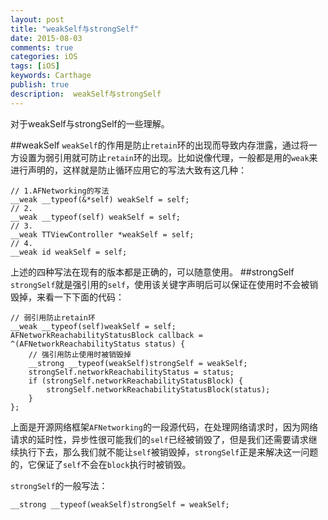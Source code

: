 ```yaml
---
layout: post
title: "weakSelf与strongSelf"
date: 2015-08-03
comments: true
categories: iOS
tags: [iOS]
keywords: Carthage
publish: true
description:  weakSelf与strongSelf
---
```

对于weakSelf与strongSelf的一些理解。

##weakSelf
`weakSelf`的作用是防止`retain`环的出现而导致内存泄露，通过将一方设置为弱引用就可防止`retain`环的出现。比如说像代理，一般都是用的`weak`来进行声明的，这样就是防止循环应用它的写法大致有这几种：

	// 1.AFNetworking的写法
	__weak __typeof(&*self) weakSelf = self;
	// 2.
	__weak __typeof(self) weakSelf = self;
	// 3.
	__weak TTViewController *weakSelf = self;
	// 4.
	__weak id weakSelf = self;	
	
上述的四种写法在现有的版本都是正确的，可以随意使用。
##strongSelf
`strongSelf`就是强引用的`self`，使用该关键字声明后可以保证在使用时不会被销毁掉，来看一下下面的代码：
	
	// 弱引用防止retain环
	__weak __typeof(self)weakSelf = self;
    AFNetworkReachabilityStatusBlock callback = ^(AFNetworkReachabilityStatus status) {
    	// 强引用防止使用时被销毁掉
        __strong __typeof(weakSelf)strongSelf = weakSelf;
        strongSelf.networkReachabilityStatus = status;
        if (strongSelf.networkReachabilityStatusBlock) {
            strongSelf.networkReachabilityStatusBlock(status);
        }
    };
上面是开源网络框架`AFNetworking`的一段源代码，在处理网络请求时，因为网络请求的延时性，异步性很可能我们的`self`已经被销毁了，但是我们还需要请求继续执行下去，那么我们就不能让`self`被销毁掉，`strongSelf`正是来解决这一问题的，它保证了`self`不会在`block`执行时被销毁。

`strongSelf`的一般写法：

	__strong __typeof(weakSelf)strongSelf = weakSelf;
